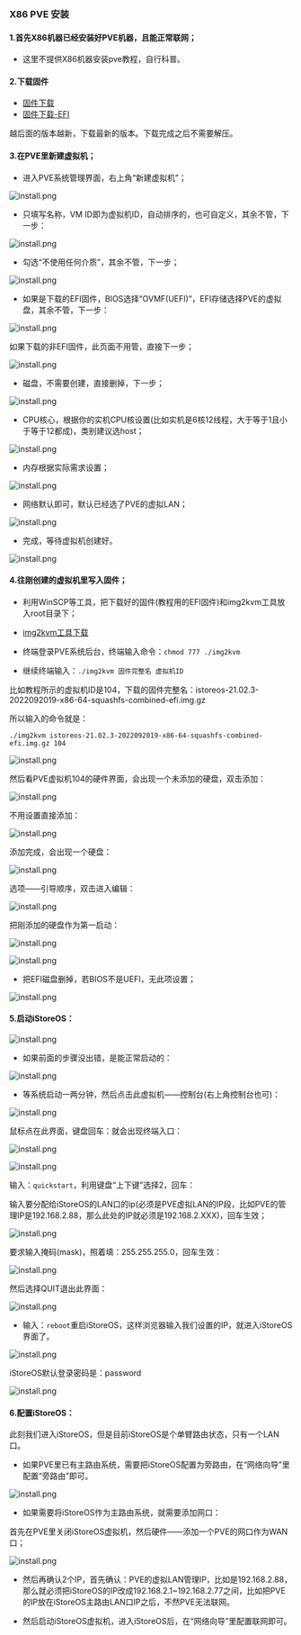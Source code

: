 ### X86 PVE 安装

#### 1.首先X86机器已经安装好PVE机器，且能正常联网；

* 这里不提供X86机器安装pve教程，自行科普。

#### 2.下载固件

* [固件下载](https://fw.koolcenter.com/iStoreOS/x86_64/)
* [固件下载-EFI](https://fw.koolcenter.com/iStoreOS/x86_64_efi/)

越后面的版本越新，下载最新的版本。下载完成之后不需要解压。

#### 3.在PVE里新建虚拟机；

* 进入PVE系统管理界面，右上角“新建虚拟机”；

![install.png](./install/pve/1.jpg)

* 只填写名称，VM ID即为虚拟机ID，自动排序的，也可自定义，其余不管，下一步：

![install.png](./install/pve/2.jpg)

* 勾选“不使用任何介质”，其余不管，下一步；

![install.png](./install/pve/3.jpg)

* 如果是下载的EFI固件，BIOS选择“OVMF(UEFI)”，EFI存储选择PVE的虚拟盘，其余不管，下一步：

![install.png](./install/pve/4.jpg)

如果下载的非EFI固件，此页面不用管，直接下一步；

![install.png](./install/pve/5.jpg)

* 磁盘，不需要创建，直接删掉，下一步；

![install.png](./install/pve/6.jpg)

* CPU核心，根据你的实机CPU核设置(比如实机是6核12线程，大于等于1且小于等于12都成)，类别建议选host；

![install.png](./install/pve/7.jpg)

* 内存根据实际需求设置；

![install.png](./install/pve/8.jpg)

* 网络默认即可，默认已经选了PVE的虚拟LAN；

![install.png](./install/pve/9.jpg)

* 完成，等待虚拟机创建好。

![install.png](./install/pve/10.jpg)

#### 4.往刚创建的虚拟机里写入固件；

* 利用WinSCP等工具，把下载好的固件(教程用的EFI固件)和img2kvm工具放入root目录下；

* [img2kvm工具下载](https://fw.koolcenter.com/binary/other-tools/)

* 终端登录PVE系统后台，终端输入命令：`chmod 777 ./img2kvm`

* 继续终端输入：`./img2kvm 固件完整名 虚拟机ID`

比如教程所示的虚拟机ID是104，下载的固件完整名：istoreos-21.02.3-2022092019-x86-64-squashfs-combined-efi.img.gz

所以输入的命令就是：

`./img2kvm istoreos-21.02.3-2022092019-x86-64-squashfs-combined-efi.img.gz 104`

![install.png](./install/pve/11.jpg)

然后看PVE虚拟机104的硬件界面，会出现一个未添加的硬盘，双击添加：

![install.png](./install/pve/12.jpg)

不用设置直接添加：

![install.png](./install/pve/13.jpg)

添加完成，会出现一个硬盘：

![install.png](./install/pve/15.jpg)

选项——引导顺序，双击进入编辑：

![install.png](./install/pve/16.jpg)

把刚添加的硬盘作为第一启动：

![install.png](./install/pve/17.jpg)

![install.png](./install/pve/18.jpg)

* 把EFI磁盘删掉，若BIOS不是UEFI，无此项设置；

![install.png](./install/pve/14.jpg)

#### 5.启动iStoreOS：

![install.png](./install/pve/19.jpg)

* 如果前面的步骤没出错，是能正常启动的：

![install.png](./install/pve/20.jpg)

* 等系统启动一两分钟，然后点击此虚拟机——控制台(右上角控制台也可)：

![install.png](./install/pve/21.jpg)

鼠标点在此界面，键盘回车：就会出现终端入口：

![install.png](./install/pve/21.jpg)

![install.png](./install/pve/22.jpg)

输入：`quickstart`，利用键盘“上下键”选择2，回车：

输入要分配给iStoreOS的LAN口的ip(必须是PVE虚拟LAN的IP段，比如PVE的管理IP是192.168.2.88，那么此处的IP就必须是192.168.2.XXX)，回车生效；

![install.png](./install/pve/23.jpg)

要求输入掩码(mask)，照着填：255.255.255.0，回车生效：

![install.png](./install/pve/24.jpg)

然后选择QUIT退出此界面：

![install.png](./install/pve/25.jpg)

* 输入：`reboot`重启iStoreOS，这样浏览器输入我们设置的IP，就进入iStoreOS界面了。

![install.png](./install/pve/26.jpg)

iStoreOS默认登录密码是：password

![install.png](./install/pve/27.jpg)

#### 6.配置iStoreOS：

此刻我们进入iStoreOS，但是目前iStoreOS是个单臂路由状态，只有一个LAN口。

* 如果PVE里已有主路由系统，需要把iStoreOS配置为旁路由，在“网络向导”里配置“旁路由”即可。

![install.png](./install/pve/28.jpg)

* 如果需要将iStoreOS作为主路由系统，就需要添加网口：

首先在PVE里关闭iStoreOS虚拟机，然后硬件——添加一个PVE的网口作为WAN口；

![install.png](./install/pve/29.jpg)

* 然后再确认2个IP，首先确认：PVE的虚拟LAN管理IP，比如是192.168.2.88，那么就必须把iStoreOS的IP改成192.168.2.1~192.168.2.77之间，比如把PVE的IP放在iStoreOS主路由LAN口IP之后，不然PVE无法联网。

* 然后启动iStoreOS虚拟机，进入iStoreOS后，在“网络向导”里配置联网即可。
